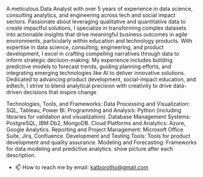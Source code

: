 A meticulous Data Analyst with over 5 years of experience in data science, consulting analytics, and engineering across tech and social impact sectors. Passionate about leveraging qualitative and quantitative data to create impactful solutions, I specialize in transforming complex datasets into actionable insights that drive meaningful business outcomes in agile environments, particularly within education and technology products.
With expertise in data science, consulting, engineering, and product development, I excel in crafting compelling narratives through data to inform strategic decision-making. My experience includes building predictive models to forecast trends, guiding planning efforts, and integrating emerging technologies like AI to deliver innovative solutions. Dedicated to advancing product development, social-impact education, and edtech, I strive to blend analytical precision with creativity to drive data-driven decisions that inspire change


Technologies, Tools, and Frameworks:
Data Processing and Visualization: SQL, Tableau, Power BI.
Programming and Analysis: Python (including libraries for validation and visualization).
Database Management Systems: PostgreSQL, IBM Db2, MongoDB.
Cloud Platforms and Analytics: Azure, Google Analytics.
Reporting and Project Management: Microsoft Office Suite, Jira, Confluence.
Development and Testing Tools: Tools for product development and quality assurance.
Modeling and Forecasting: Frameworks for data modeling and predictive analytics.  show picture after each description. 

- 📫 How to reach me by email: katborotho@gmail.com

<!---
Borotho/Borotho is a ✨ special ✨ repository because its `README.md` (this file) appears on your GitHub profile.
You can click the Preview link to take a look at your changes.
--->
